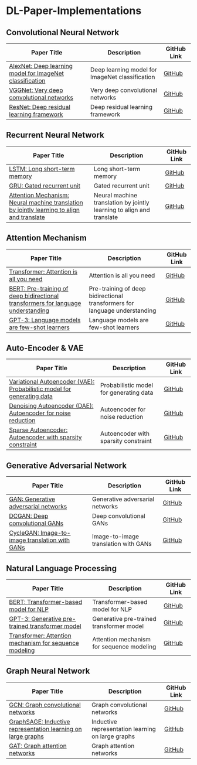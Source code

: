 # DL-Paper-Implementations


## Convolutional Neural Network

| Paper Title | Description | GitHub Link |
|-------------|-------------|-------------|
| [AlexNet: Deep learning model for ImageNet classification](https://papers.nips.cc/paper/4824-imagenet-classification-with-deep-convolutional-neural-networks.pdf) | Deep learning model for ImageNet classification | [GitHub](https://github.com/pytorch/vision/blob/main/torchvision/models/alexnet.py) |
| [VGGNet: Very deep convolutional networks](https://arxiv.org/abs/1409.1556) | Very deep convolutional networks | [GitHub](https://github.com/pytorch/vision/blob/main/torchvision/models/vgg.py) |
| [ResNet: Deep residual learning framework](https://arxiv.org/abs/1512.03385) | Deep residual learning framework | [GitHub](https://github.com/pytorch/vision/blob/main/torchvision/models/resnet.py) |

## Recurrent Neural Network

| Paper Title | Description | GitHub Link |
|-------------|-------------|-------------|
| [LSTM: Long short-term memory](https://www.bioinf.jku.at/publications/older/2604.pdf) | Long short-term memory | [GitHub](https://github.com/pytorch/examples/tree/main/time_sequence_prediction) |
| [GRU: Gated recurrent unit](https://arxiv.org/abs/1406.1078) | Gated recurrent unit | [GitHub](https://github.com/pytorch/examples/tree/main/time_sequence_prediction) |
| [Attention Mechanism: Neural machine translation by jointly learning to align and translate](https://arxiv.org/abs/1409.0473) | Neural machine translation by jointly learning to align and translate | [GitHub](https://github.com/jadore801120/attention-is-all-you-need-pytorch) |

## Attention Mechanism

| Paper Title | Description | GitHub Link |
|-------------|-------------|-------------|
| [Transformer: Attention is all you need](https://arxiv.org/abs/1706.03762) | Attention is all you need | [GitHub](https://github.com/jadore801120/attention-is-all-you-need-pytorch) |
| [BERT: Pre-training of deep bidirectional transformers for language understanding](https://arxiv.org/abs/1810.04805) | Pre-training of deep bidirectional transformers for language understanding | [GitHub](https://github.com/huggingface/transformers) |
| [GPT-3: Language models are few-shot learners](https://arxiv.org/abs/2005.14165) | Language models are few-shot learners | [GitHub](https://github.com/karpathy/minGPT) |

## Auto-Encoder & VAE

| Paper Title | Description | GitHub Link |
|-------------|-------------|-------------|
| [Variational Autoencoder (VAE): Probabilistic model for generating data](https://arxiv.org/abs/1312.6114) | Probabilistic model for generating data | [GitHub](https://github.com/AntixK/PyTorch-VAE) |
| [Denoising Autoencoder (DAE): Autoencoder for noise reduction](https://www.cs.toronto.edu/~hinton/absps/NC2006.pdf) | Autoencoder for noise reduction | [GitHub](https://github.com/AgustinusKristiadi/denoising-autoencoder) |
| [Sparse Autoencoder: Autoencoder with sparsity constraint](https://cs.stanford.edu/~quocle/LeKarpenkoNgiamCoatesICML2011.pdf) | Autoencoder with sparsity constraint | [GitHub](https://github.com/naokishibuya/deep-learning-zero-to-all) |

## Generative Adversarial Network

| Paper Title | Description | GitHub Link |
|-------------|-------------|-------------|
| [GAN: Generative adversarial networks](https://arxiv.org/abs/1406.2661) | Generative adversarial networks | [GitHub](https://github.com/eriklindernoren/PyTorch-GAN) |
| [DCGAN: Deep convolutional GANs](https://arxiv.org/abs/1511.06434) | Deep convolutional GANs | [GitHub](https://github.com/eriklindernoren/PyTorch-GAN) |
| [CycleGAN: Image-to-image translation with GANs](https://arxiv.org/abs/1703.10593) | Image-to-image translation with GANs | [GitHub](https://github.com/junyanz/pytorch-CycleGAN-and-pix2pix) |

## Natural Language Processing

| Paper Title | Description | GitHub Link |
|-------------|-------------|-------------|
| [BERT: Transformer-based model for NLP](https://arxiv.org/abs/1810.04805) | Transformer-based model for NLP | [GitHub](https://github.com/huggingface/transformers) |
| [GPT-3: Generative pre-trained transformer model](https://arxiv.org/abs/2005.14165) | Generative pre-trained transformer model | [GitHub](https://github.com/karpathy/minGPT) |
| [Transformer: Attention mechanism for sequence modeling](https://arxiv.org/abs/1706.03762) | Attention mechanism for sequence modeling | [GitHub](https://github.com/jadore801120/attention-is-all-you-need-pytorch) |

## Graph Neural Network

| Paper Title | Description | GitHub Link |
|-------------|-------------|-------------|
| [GCN: Graph convolutional networks](https://arxiv.org/abs/1609.02907) | Graph convolutional networks | [GitHub](https://github.com/tkipf/pygcn) |
| [GraphSAGE: Inductive representation learning on large graphs](https://arxiv.org/abs/1706.02216) | Inductive representation learning on large graphs | [GitHub](https://github.com/williamleif/GraphSAGE) |
| [GAT: Graph attention networks](https://arxiv.org/abs/1710.10903) | Graph attention networks | [GitHub](https://github.com/Diego999/pyGAT) |

